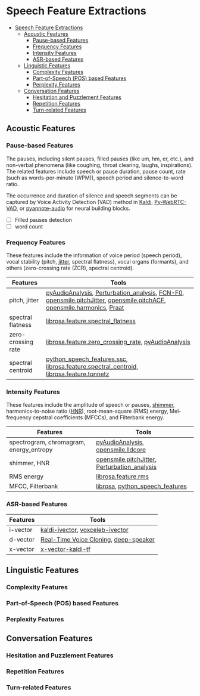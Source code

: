 # Speech Feature Extractions

- [Speech Feature Extractions](#speech-feature-extractions)
  - [Acoustic Features](#acoustic-features)
    - [Pause-based Features](#pause-based-features)
    - [Frequency Features](#frequency-features)
    - [Intensity Features](#intensity-features)
    - [ASR-based Features](#asr-based-features)
  - [Linguistic Features](#linguistic-features)
    - [Complexity Features](#complexity-features)
    - [Part-of-Speech (POS) based Features](#part-of-speech-pos-based-features)
    - [Perplexity Features](#perplexity-features)
  - [Conversation Features](#conversation-features)
    - [Hesitation and Puzzlement Features](#hesitation-and-puzzlement-features)
    - [Repetition Features](#repetition-features)
    - [Turn-related Features](#turn-related-features)

## Acoustic Features

### Pause-based Features

The pauses, including silent pauses, filled pauses (like um, hm, er, etc.), and non-verbal phenomena (like coughing, throat clearing, laughs, inspirations).
The related features include speech or pause duration, pause count, rate (such as words-per-minute (WPM)), speech period and silence-to-word ratio.

The occurrence and duration of silence and speech segments can be captured by Voice Activity Detection (VAD) method in [Kaldi](https://github.com/kaldi-asr/kaldi/blob/8ce3a95761e0eb97d95d3db2fcb6b2bfb7ffec5b/src/ivector/voice-activity-detection.cc), [Py-WebRTC-VAD](https://github.com/wiseman/py-webrtcvad), or [pyannote-audio](https://github.com/pyannote/pyannote-audio) for neural building blocks.

- [ ] Filled pauses detection
- [ ] word count

### Frequency Features

These features include the information of voice period (speech period), vocal stability (pitch, [jitter](https://www.cs.upc.edu/~nlp/papers/far_jit_07.pdf), spectral flatness), vocal organs (formants), and others (zero-crossing rate (ZCR), spectral centroid).

| Features             | Tools                          |
| -------------------- | ------------------------------ |
| pitch, jitter | [pyAudioAnalysis](https://github.com/tyiannak/pyAudioAnalysis/blob/0396495663de14b8a83fe666cefb9fbe098d1956/pyAudioAnalysis/ShortTermFeatures.py#L129), [Perturbation_analysis](https://github.com/Mak-Sim/Troparion/tree/master/Perturbation_analysis), [FCN-F0](https://github.com/ardaillon/FCN-f0), [opensmile.pitchJitter](https://github.com/naxingyu/opensmile/blob/bcaf89d048253e9519d758057f1e7a2176871a3d/src/lld/pitchJitter.cpp), [opensmile.pitchACF](https://github.com/naxingyu/opensmile/blob/bcaf89d048253e9519d758057f1e7a2176871a3d/src/lldcore/pitchACF.cpp), [opensmile.harmonics](https://github.com/naxingyu/opensmile/blob/bcaf89d048253e9519d758057f1e7a2176871a3d/src/lld/harmonics.cpp), [Praat](https://github.com/luffy-yu/pitch_jitter_shimmer)                         |
| spectral flatness    | [librosa.feature.spectral_flatness](https://librosa.org/librosa/generated/librosa.feature.spectral_flatness.html#librosa.feature.spectral_flatness)                      |
| zero-crossing rate   | [librosa.feature.zero_crossing_rate](https://librosa.org/librosa/generated/librosa.feature.zero_crossing_rate.html#librosa.feature.zero_crossing_rate), [pyAudioAnalysis](https://github.com/tyiannak/pyAudioAnalysis/blob/0396495663de14b8a83fe666cefb9fbe098d1956/pyAudioAnalysis/ShortTermFeatures.py)                           |
| spectral centroid    | [python_speech_features.ssc](https://python-speech-features.readthedocs.io/en/latest/index.html#python_speech_features.base.ssc), [librosa.feature.spectral_centroid](https://librosa.org/librosa/generated/librosa.feature.spectral_centroid.html#librosa.feature.spectral_centroid), [librosa.feature.tonnetz](https://librosa.org/librosa/generated/librosa.feature.tonnetz.html#librosa.feature.tonnetz) |

### Intensity Features

These features include the amplitude of speech or pauses, [shimmer](https://www.cs.upc.edu/~nlp/papers/far_jit_07.pdf), harmonics-to-noise ratio ([HNR](https://core.ac.uk/reader/82343096)), root-mean-square (RMS) energy, Mel-frequency cepstral coefficients (MFCCs), and Filterbank energy.

| Features                | Tools                    |
| ----------------------- | ------------------------ |
| spectrogram, chromagram, energy_entropy | [pyAudioAnalysis](https://github.com/tyiannak/pyAudioAnalysis/blob/0396495663de14b8a83fe666cefb9fbe098d1956/pyAudioAnalysis/ShortTermFeatures.py), [opensmile.lldcore](https://github.com/naxingyu/opensmile/blob/bcaf89d048253e9519d758057f1e7a2176871a3d/src/lldcore)                      |
| shimmer, HNR            | [opensmile.pitchJitter](https://github.com/naxingyu/opensmile/blob/bcaf89d048253e9519d758057f1e7a2176871a3d/src/lld/pitchJitter.cpp), [Perturbation_analysis](https://github.com/Mak-Sim/Troparion/tree/master/Perturbation_analysis)                      |
| RMS energy              | [librosa.feature.rms](https://librosa.org/librosa/generated/librosa.feature.rms.html#librosa.feature.rms)                      |
| MFCC, Filterbank        | [librosa](https://librosa.org/librosa/generated/librosa.feature.mfcc.html), [python_speech_features](https://python-speech-features.readthedocs.io/en/latest/index.html#python_speech_features.base.fbank) |

### ASR-based Features

| Features | Tools |
| -------- | ----- |
| i-vector | [kaldi-ivector](https://github.com/idiap/kaldi-ivector), [voxceleb-ivector](https://github.com/swshon/voxceleb-ivector)   |
| d-vector | [Real-Time Voice Cloning](https://github.com/CorentinJ/Real-Time-Voice-Cloning), [deep-speaker](https://github.com/philipperemy/deep-speaker)   |
| x-vector | [x-vector-kaldi-tf](https://github.com/hsn-zeinali/x-vector-kaldi-tf)   |

## Linguistic Features

### Complexity Features

### Part-of-Speech (POS) based Features

### Perplexity Features

## Conversation Features

### Hesitation and Puzzlement Features

### Repetition Features

### Turn-related Features
